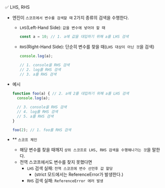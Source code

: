 ✅ LHS, RHS

* 엔진이 `스코프에서 변수를 검색할 때` 2가지 종류의 검색을 수행한다. 
  * `LHS`(Left-Hand Side): `값을 변수에 넣어야 할 때`
    ```js
    const a = 10; // 1. a에 값을 대입하기 위해 a를 LHS 검색
    ```
  * `RHS`(Right-Hand Side): 단순히 변수를 찾을 때(`LHS 대상이 아닌 것`을 검색)
    ```js
    console.log(a);

    // 1. console을 RHS 검색
    // 2. log를 RHS 검색
    // 3. a를 RHS 검색
    ```
* 예시
  ```js
  function foo(a) { // 2. a에 2를 대입하기 위해 a를 LHS 검색
    console.log(a);

    // 3. console을 RHS 검색
    // 4. log를 RHS 검색
    // 5. a를 RHS 검색
  }

  foo(2); // 1. foo를 RHS 검색
  ```

* ** `스코프 체인`
  * 해당 변수를 찾을 때깨지 `상위 스코프로 LHS, RHS 검색을 수행해나가는 것`을 말한다.
  * 전역 스코프에서도 변수를 찾지 못했다면
    * `LHS` 검색 실패: `전역 스코프에 변수 선언후 값 할당`
      * (strict 모드에서는 ReferenceError가 발생한다.)
    * `RHS` 검색 실패: `ReferenceError 에러 발생`